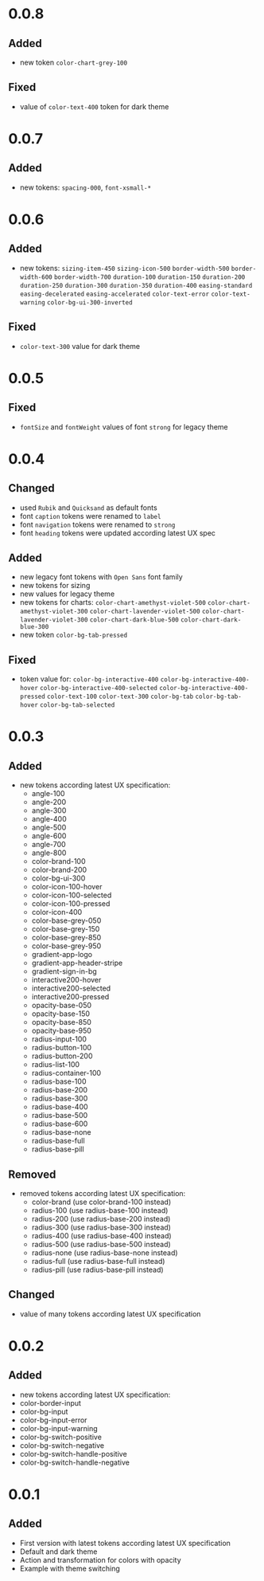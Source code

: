 # 0.0.8
## Added
- new token `color-chart-grey-100`

## Fixed
- value of `color-text-400` token for dark theme

# 0.0.7
## Added
- new tokens:
  `spacing-000`,
  `font-xsmall-*`

# 0.0.6
## Added
- new tokens:
  `sizing-item-450`
  `sizing-icon-500`
  `border-width-500`
  `border-width-600`
  `border-width-700`
  `duration-100`
  `duration-150`
  `duration-200`
  `duration-250`
  `duration-300`
  `duration-350`
  `duration-400`
  `easing-standard`
  `easing-decelerated`
  `easing-accelerated`
  `color-text-error`
  `color-text-warning`
  `color-bg-ui-300-inverted`

## Fixed
  - `color-text-300` value for dark theme
  
# 0.0.5
## Fixed
- `fontSize` and `fontWeight` values of font `strong` for legacy theme 

# 0.0.4
## Changed
- used `Rubik` and `Quicksand` as default fonts
- font `caption` tokens were renamed to `label` 
- font `navigation` tokens were renamed to `strong` 
- font `heading` tokens were updated according latest UX spec

## Added
- new legacy font tokens with `Open Sans` font family
- new tokens for sizing
- new values for legacy theme
- new tokens for charts:
  `color-chart-amethyst-violet-500`
  `color-chart-amethyst-violet-300`
  `color-chart-lavender-violet-500`
  `color-chart-lavender-violet-300`
  `color-chart-dark-blue-500`
  `color-chart-dark-blue-300`
- new token `color-bg-tab-pressed`

## Fixed
- token value for:
  `color-bg-interactive-400`
  `color-bg-interactive-400-hover`
  `color-bg-interactive-400-selected`
  `color-bg-interactive-400-pressed`
  `color-text-100`
  `color-text-300`
  `color-bg-tab`
  `color-bg-tab-hover`
  `color-bg-tab-selected`

# 0.0.3
## Added
- new tokens according latest UX specification: 
  - angle-100
  - angle-200
  - angle-300
  - angle-400
  - angle-500
  - angle-600
  - angle-700
  - angle-800
  - color-brand-100
  - color-brand-200
  - color-bg-ui-300
  - color-icon-100-hover
  - color-icon-100-selected
  - color-icon-100-pressed
  - color-icon-400
  - color-base-grey-050
  - color-base-grey-150
  - color-base-grey-850
  - color-base-grey-950
  - gradient-app-logo
  - gradient-app-header-stripe
  - gradient-sign-in-bg
  - interactive200-hover
  - interactive200-selected
  - interactive200-pressed
  - opacity-base-050
  - opacity-base-150
  - opacity-base-850
  - opacity-base-950
  - radius-input-100
  - radius-button-100
  - radius-button-200
  - radius-list-100
  - radius-container-100
  - radius-base-100
  - radius-base-200
  - radius-base-300
  - radius-base-400
  - radius-base-500
  - radius-base-600
  - radius-base-none
  - radius-base-full
  - radius-base-pill

## Removed
- removed tokens according latest UX specification:
  - color-brand (use color-brand-100 instead)
  - radius-100 (use radius-base-100 instead)
  - radius-200 (use radius-base-200 instead)
  - radius-300 (use radius-base-300 instead)
  - radius-400 (use radius-base-400 instead)
  - radius-500 (use radius-base-500 instead)
  - radius-none (use radius-base-none instead)
  - radius-full (use radius-base-full instead)
  - radius-pill (use radius-base-pill instead)
## Changed
- value of many tokens according latest UX specification 

# 0.0.2
## Added
- new tokens according latest UX specification:
- color-border-input
- color-bg-input
- color-bg-input-error
- color-bg-input-warning
- color-bg-switch-positive
- color-bg-switch-negative
- color-bg-switch-handle-positive
- color-bg-switch-handle-negative

# 0.0.1
## Added
- First version with latest tokens according latest UX specification
- Default and dark theme
- Action and transformation for colors with opacity
- Example with theme switching


